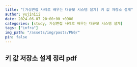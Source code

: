 ```yaml
---
title: "[가상면접 사례로 배우는 대규모 시스템 설계] 키 값 저장소 설계"
author: yujiniii
date: 2024-06-07 20:00:00 +0900
categories: [study, 가상면접 사례로 배우는 대규모 시스템 설계]
tags: ["infra"]
img_path: "/assets/img/posts/PN0/"
pin: false
---
```


## 키 값 저장소 설계 정리 pdf
<object data="/assets/pdf/key-value-store.pdf"  type='application/pdf' width=500 height=400></object>